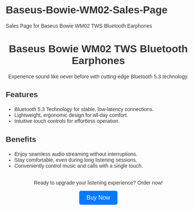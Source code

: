 # Baseus-Bowie-WM02-Sales-Page
Sales Page for Baseus Bowie WM02 TWS Bluetooth Earphones
<!DOCTYPE html>
<html lang="en">
<head>
  <meta charset="UTF-8">
  <meta name="viewport" content="width=device-width, initial-scale=1.0">
  <title>Baseus Bowie WM02 TWS Bluetooth Earphones</title>
  <style>
    body {
      font-family: Arial, sans-serif;
      margin: 20px;
      color: #333;
    }
    header {
      text-align: center;
      margin-bottom: 20px;
    }
    .features, .benefits {
      margin: 20px 0;
    }
    .buy-now {
      display: block;
      text-align: center;
      margin-top: 30px;
    }
    .buy-now button {
      padding: 10px 20px;
      font-size: 16px;
      color: white;
      background-color: #007bff;
      border: none;
      border-radius: 5px;
      cursor: pointer;
    }
    .buy-now button:hover {
      background-color: #0056b3;
    }
  </style>
</head>
<body>
  <header>
    <h1>Baseus Bowie WM02 TWS Bluetooth Earphones</h1>
    <p>Experience sound like never before with cutting-edge Bluetooth 5.3 technology.</p>
  </header>
  
  <section>
    <h2>Features</h2>
    <ul class="features">
      <li>Bluetooth 5.3 Technology for stable, low-latency connections.</li>
      <li>Lightweight, ergonomic design for all-day comfort.</li>
      <li>Intuitive touch controls for effortless operation.</li>
    </ul>
  </section>
  
  <section>
    <h2>Benefits</h2>
    <ul class="benefits">
      <li>Enjoy seamless audio streaming without interruptions.</li>
      <li>Stay comfortable, even during long listening sessions.</li>
      <li>Conveniently control music and calls with a single touch.</li>
    </ul>
  </section>
  
  <section class="buy-now">
    <p>Ready to upgrade your listening experience? Order now!</p>
    <button onclick="window.location.href='https://www.example.com/buy-now';">Buy Now</button>
  </section>
</body>
</html>
